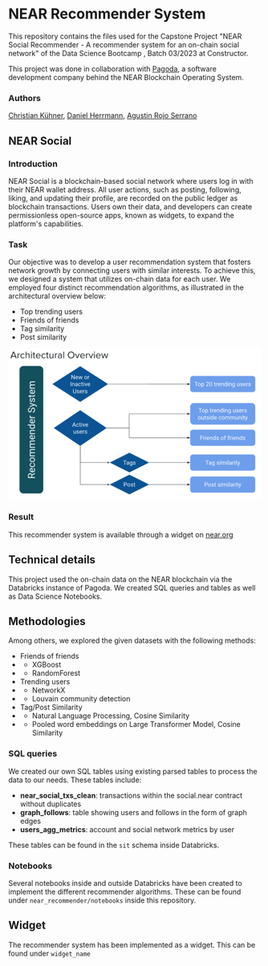 # NEAR Recommender System

This repository contains the files used for the Capstone Project "NEAR Social Recommender - A recommender system for an on-chain social network" of the Data Science Bootcamp , Batch 03/2023 at Constructor.

This project was done in collaboration with [Pagoda](https://www.pagoda.co/), a software development company behind the NEAR Blockchain Operating System.

### Authors
[Christian Kühner](https://www.linkedin.com/in/christian-k%C3%BChner-9295301b1/), [Daniel Herrmann](https://www.linkedin.com/in/daniel-herrmann/), [Agustin Rojo Serrano](https://www.linkedin.com/in/rojoserrano/)

## NEAR Social

### Introduction

NEAR Social is a blockchain-based social network where users log in with their NEAR wallet address. All user actions, such as posting, following, liking, and updating their profile, are recorded on the public ledger as blockchain transactions. Users own their data, and developers can create permissionless open-source apps, known as widgets, to expand the platform's capabilities.

### Task

Our objective was to develop a user recommendation system that fosters network growth by connecting users with similar interests. To achieve this, we designed a system that utilizes on-chain data for each user. We employed four distinct recommendation algorithms, as illustrated in the architectural overview below:

- Top trending users
- Friends of friends
- Tag similarity 
- Post similarity

![Recommender System Architectural Overview](Images/Architecture.png)

### Result

This recommender system is available through a widget on [near.org](https://near.org/)

## Technical details

This project used the on-chain data on the NEAR blockchain via the Databricks instance of Pagoda. We created SQL queries and tables as well as Data Science Notebooks.

## Methodologies

Among others, we explored the given datasets with the following methods:

- Friends of friends
- - XGBoost
- - RandomForest
- Trending users
- - NetworkX
- - Louvain community detection
- Tag/Post Similarity
- - Natural Language Processing, Cosine Similarity
- - Pooled word embeddings on Large Transformer Model, Cosine Similarity

### SQL queries

We created our own SQL tables using existing parsed tables to process the data to our needs. These tables include:

- **near_social_txs_clean**: transactions within the social.near contract without duplicates
- **graph_follows**: table showing users and follows in the form of graph edges
- **users_agg_metrics**: account and social network metrics by user

These tables can be found in the `sit` schema inside Databricks.

### Notebooks

Several notebooks inside and outside Databricks have been created to implement the different recommender algorithms. These can be found under `near_recommender/notebooks` inside this repository.


## Widget

The recommender system has been implemented as a widget. This can be found under `widget_name`
